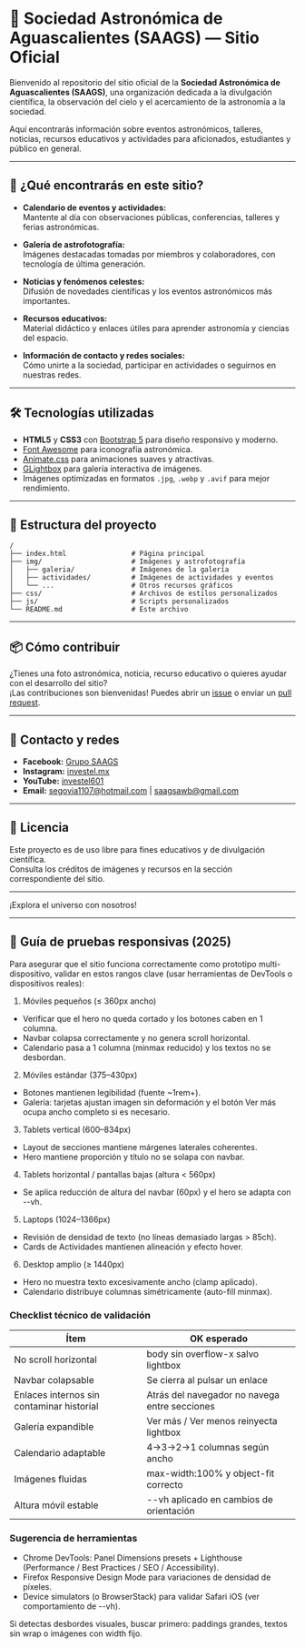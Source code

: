 # 🌌 Sociedad Astronómica de Aguascalientes (SAAGS) — Sitio Oficial

Bienvenido al repositorio del sitio oficial de la **Sociedad Astronómica de Aguascalientes (SAAGS)**, una organización dedicada a la divulgación científica, la observación del cielo y el acercamiento de la astronomía a la sociedad.

Aquí encontrarás información sobre eventos astronómicos, talleres, noticias, recursos educativos y actividades para aficionados, estudiantes y público en general.

---

## 🚀 ¿Qué encontrarás en este sitio?

- **Calendario de eventos y actividades:**  
  Mantente al día con observaciones públicas, conferencias, talleres y ferias astronómicas.

- **Galería de astrofotografía:**  
  Imágenes destacadas tomadas por miembros y colaboradores, con tecnología de última generación.

- **Noticias y fenómenos celestes:**  
  Difusión de novedades científicas y los eventos astronómicos más importantes.

- **Recursos educativos:**  
  Material didáctico y enlaces útiles para aprender astronomía y ciencias del espacio.

- **Información de contacto y redes sociales:**  
  Cómo unirte a la sociedad, participar en actividades o seguirnos en nuestras redes.

---

## 🛠️ Tecnologías utilizadas

- **HTML5** y **CSS3** con [Bootstrap 5](https://getbootstrap.com/) para diseño responsivo y moderno.
- [Font Awesome](https://fontawesome.com/) para iconografía astronómica.
- [Animate.css](https://animate.style/) para animaciones suaves y atractivas.
- [GLightbox](https://glightbox.mcstudios.com.mx/) para galería interactiva de imágenes.
- Imágenes optimizadas en formatos `.jpg`, `.webp` y `.avif` para mejor rendimiento.

---

## 📁 Estructura del proyecto

```
/
├── index.html                # Página principal
├── img/                      # Imágenes y astrofotografía
│   ├── galeria/              # Imágenes de la galería
│   ├── actividades/          # Imágenes de actividades y eventos
│   └── ...                   # Otros recursos gráficos
├── css/                      # Archivos de estilos personalizados
├── js/                       # Scripts personalizados
└── README.md                 # Este archivo
```

---

## 📦 Cómo contribuir

¿Tienes una foto astronómica, noticia, recurso educativo o quieres ayudar con el desarrollo del sitio?  
¡Las contribuciones son bienvenidas! Puedes abrir un [issue](https://github.com/Sergioloeraco/saags.github.io/issues) o enviar un [pull request](https://github.com/Sergioloeraco/saags.github.io/pulls).

---

## 🌠 Contacto y redes

- **Facebook:** [Grupo SAAGS](https://www.facebook.com/groups/saags/?locale=es_LA)
- **Instagram:** [investel.mx](https://www.instagram.com/investel.mx/)
- **YouTube:** [investel601](https://www.youtube.com/@investel601)
- **Email:** segovia1107@hotmail.com | saagsawb@gmail.com

---

## 📄 Licencia

Este proyecto es de uso libre para fines educativos y de divulgación científica.  
Consulta los créditos de imágenes y recursos en la sección correspondiente del sitio.

---

¡Explora el universo con nosotros!

---

## 📱 Guía de pruebas responsivas (2025)

Para asegurar que el sitio funciona correctamente como prototipo multi-dispositivo, validar en estos rangos clave (usar herramientas de DevTools o dispositivos reales):

1. Móviles pequeños (≤ 360px ancho)
  - Verificar que el hero no queda cortado y los botones caben en 1 columna.
  - Navbar colapsa correctamente y no genera scroll horizontal.
  - Calendario pasa a 1 columna (minmax reducido) y los textos no se desbordan.

2. Móviles estándar (375–430px)
  - Botones mantienen legibilidad (fuente ~1rem+).
  - Galería: tarjetas ajustan imagen sin deformación y el botón Ver más ocupa ancho completo si es necesario.

3. Tablets vertical (600–834px)
  - Layout de secciones mantiene márgenes laterales coherentes.
  - Hero mantiene proporción y título no se solapa con navbar.

4. Tablets horizontal / pantallas bajas (altura < 560px)
  - Se aplica reducción de altura del navbar (60px) y el hero se adapta con --vh.

5. Laptops (1024–1366px)
  - Revisión de densidad de texto (no líneas demasiado largas > 85ch).
  - Cards de Actividades mantienen alineación y efecto hover.

6. Desktop amplio (≥ 1440px)
  - Hero no muestra texto excesivamente ancho (clamp aplicado).
  - Calendario distribuye columnas simétricamente (auto-fill minmax).

### Checklist técnico de validación
| Ítem | OK esperado |
|------|-------------|
| No scroll horizontal | body sin overflow-x salvo lightbox |
| Navbar colapsable | Se cierra al pulsar un enlace |
| Enlaces internos sin contaminar historial | Atrás del navegador no navega entre secciones |
| Galería expandible | Ver más / Ver menos reinyecta lightbox |
| Calendario adaptable | 4→3→2→1 columnas según ancho |
| Imágenes fluidas | max-width:100% y object-fit correcto |
| Altura móvil estable | --vh aplicado en cambios de orientación |

### Sugerencia de herramientas
- Chrome DevTools: Panel Dimensions presets + Lighthouse (Performance / Best Practices / SEO / Accessibility).
- Firefox Responsive Design Mode para variaciones de densidad de píxeles.
- Device simulators (o BrowserStack) para validar Safari iOS (ver comportamiento de --vh).

Si detectas desbordes visuales, buscar primero: paddings grandes, textos sin wrap o imágenes con width fijo.
